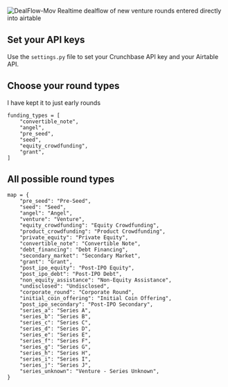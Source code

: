 ![DealFlow-Mov](https://user-images.githubusercontent.com/39813026/108612644-9c656700-73b8-11eb-9bcb-04ee15b0d948.gif)
Realtime dealflow of new venture rounds entered directly into airtable



## Set your API keys

Use the ```settings.py``` file to set your Crunchbase API key and your Airtable API.


## Choose your round types

I have kept it to just early rounds

```
funding_types = [
    "convertible_note",
    "angel",
    "pre_seed",
    "seed",
    "equity_crowdfunding",
    "grant",
]
```

## All possible round types

    map = {
        "pre_seed": "Pre-Seed",
        "seed": "Seed",
        "angel": "Angel",
        "venture": "Venture",
        "equity_crowdfunding": "Equity Crowdfunding",
        "product_crowdfunding": "Product Crowdfunding",
        "private_equity": "Private Equity",
        "convertible_note": "Convertible Note",
        "debt_financing": "Debt Financing",
        "secondary_market": "Secondary Market",
        "grant": "Grant",
        "post_ipo_equity": "Post-IPO Equity",
        "post_ipo_debt": "Post-IPO Debt",
        "non_equity_assistance": "Non-Equity Assistance",
        "undisclosed": "Undisclosed",
        "corporate_round": "Corporate Round",
        "initial_coin_offering": "Initial Coin Offering",
        "post_ipo_secondary": "Post-IPO Secondary",
        "series_a": "Series A",
        "series_b": "Series B",
        "series_c": "Series C",
        "series_d": "Series D",
        "series_e": "Series E",
        "series_f": "Series F",
        "series_g": "Series G",
        "series_h": "Series H",
        "series_i": "Series I",
        "series_j": "Series J",
        "series_unknown": "Venture - Series Unknown",
    }
